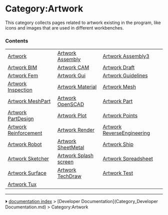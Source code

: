 # Category:Artwork
This category collects pages related to artwork existing in the program, like icons and images that are used in different workbenches.

### Contents

|     |     |     |
| --- | --- | --- |
| [Artwork](Artwork.md) | [Artwork Assembly](Artwork_Assembly.md) | [Artwork Assembly3](Artwork_Assembly3.md) |
| [Artwork BIM](Artwork_BIM.md) | [Artwork CAM](Artwork_CAM.md) | [Artwork Draft](Artwork_Draft.md) |
| [Artwork Fem](Artwork_Fem.md) | [Artwork Gui](Artwork_Gui.md) | [Artwork Guidelines](Artwork_Guidelines.md) |
| [Artwork Inspection](Artwork_Inspection.md) | [Artwork Material](Artwork_Material.md) | [Artwork Mesh](Artwork_Mesh.md) |
| [Artwork MeshPart](Artwork_MeshPart.md) | [Artwork OpenSCAD](Artwork_OpenSCAD.md) | [Artwork Part](Artwork_Part.md) |
| [Artwork PartDesign](Artwork_PartDesign.md) | [Artwork Plot](Artwork_Plot.md) | [Artwork Points](Artwork_Points.md) |
| [Artwork Reinforcement](Artwork_Reinforcement.md) | [Artwork Render](Artwork_Render.md) | [Artwork ReverseEngineering](Artwork_ReverseEngineering.md) |
| [Artwork Robot](Artwork_Robot.md) | [Artwork SheetMetal](Artwork_SheetMetal.md) | [Artwork Ship](Artwork_Ship.md) |
| [Artwork Sketcher](Artwork_Sketcher.md) | [Artwork Splash screen](Artwork_Splash_screen.md) | [Artwork Spreadsheet](Artwork_Spreadsheet.md) |
| [Artwork Surface](Artwork_Surface.md) | [Artwork TechDraw](Artwork_TechDraw.md) | [Artwork Test](Artwork_Test.md) |
| [Artwork Tux](Artwork_Tux.md) |



---
⏵ [documentation index](../README.md) > [Developer Documentation](Category_Developer Documentation.md) > Category:Artwork

